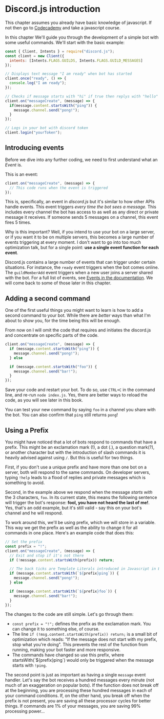 # Discord.js introduction
This chapter assumes you already have basic knowledge of javascript. If not then go to [Codecademy](https://www.codecademy.com/learn/introduction-to-javascript) and take a javascript course.

In this chapter We'll guide you through the development of a simple bot with some useful commands. We'll start with the basic example:
```js
const { Client, Intents } = require("discord.js");
const client = new Client({
  intents: [Intents.FLAGS.GUILDS, Intents.FLAGS.GUILD_MESSAGES]
});

// Displays text message "I am ready" when bot has started
client.once("ready", () => {
  console.log("I am ready");
});

// Checks if message starts with "hi" if true then replys with "hello"
client.on("messageCreate", (message) => {
  if(message.content.startsWith("ping")) {
    message.channel.send("pong!");
  }
});

// Logs in your bot with discord token
client.login("yourToken");
```

## Introducing events
Before we dive into any further coding, we need to first understand what an *Event* is.

This is an event:
```js
client.on("messageCreate", (message) => {
  // This code runs when the event is triggered
});
```

This is, specifically, an event in *discord.js* but it's similar to how other APIs handle events. This event triggers *every time the bot sees a message.* This includes every channel the bot has access to as well as any direct or private message it receives. If someone sends 5 messages on a channel, this event fires 5 times.

Why is this important? Well, if you intend to use your bot on a large server, or if you want it to be on multiple servers, this becomes a large number of events triggering at every moment. I don't want to go into too much optimization talk, but for a single point: **use a single event function for each event**.

Discord.js contains a large number of events that can trigger under certain situations. For instance, the `ready` event triggers when the bot comes online. The `guildMemberAdd` event triggers when a new user joins a server shared with the bot. For a full list of events, see [Events in the documentation](https://discord.js.org/#/docs/main/stable/class/Client?scrollTo=e-applicationCommandCreate). We will come back to some of those later in this chapter.

## Adding a second command
One of the first useful things you might want to learn is how to add a second command to your bot. While there are *better* ways than what I'm about to show you, for the time being this will be enough.

From now on I will omit the code that requires and initiates the discord.js and concentrate on specific parts of the code.

```js
client.on("messageCreate", (message) => {
  if (message.content.startsWith("ping")) {
    message.channel.send("pong!");
  } else

  if (message.content.startsWith("foo")) {
    message.channel.send("bar!");
  }
});
```

Save your code and restart your bot. To do so, use `CTRL+C` in the command line, and re-run `node index.js`. Yes, there are better ways to reload the code, as you will see later in this book.

You can test your new command by saying `foo` in a channel you share with the bot. You can also confirm that `ping` still returns `pong`!

## Using a Prefix
You might have noticed that a lot of bots respond to commands that have a prefix. This might be an exclamation mark (!), a dot (.), a question mark(?), or another character but with the introduction of slash commands it is heavily advised against using `/`. But this is useful for two things.

First, if you don't use a unique prefix and have more than one bot on a server, both will respond to the same commands. On developer servers, typing `!help` leads to a flood of replies and private messages which is something to avoid.

Second, in the example above we respond when the message *starts with* the 3 characters, `foo`. In its current state, this means the following sentence will trigger the bot's response: **fool, you have not heard the last of me!**. Yes, that's an odd example, but it's still valid - say this on your bot's channel and he will respond.

To work around this, we'll be using prefix, which we will store in a variable. This way we get the prefix as well as the ability to change it for all commands in one place. Here's an example code that does this:

```js
// Set the prefix
const prefix = "!";
client.on("messageCreate", (message) => {
  // Exit and stop if it's not there
  if (!message.content.startsWith(prefix)) return;

  // The back ticks are Template Literals introduced in Javascript in ES6 or ES2015, as an replacement for String Concatenation Read them up here https://developer.mozilla.org/en-US/docs/Web/JavaScript/Reference/Template_literals
  if (message.content.startsWith(`${prefix}ping`)) {
    message.channel.send("pong!");
  } else

  if (message.content.startsWith(`${prefix}foo`)) {
    message.channel.send("bar!");
  }
});
```

The changes to the code are still simple. Let's go through them:
- `const prefix = "!";` defines the prefix as the exclamation mark. You can change it to something else, of course.
- The line `if (!msg.content.startsWith(prefix)) return;` is a small bit of optimization which reads: "If the message does not start with my prefix, stop what you're doing". This prevents the rest of the function from running, making your bot faster and more responsive.
- The commands have changed so use this prefix, where startsWith(\`\${prefix}ping\`\) would only be triggered when the message starts with `!ping`.

The second point is just as important as having a single `message` event handler. Let's say the bot receives a hundred messages every minute (not much of an exaggeration on popular bots). If the function does not break off at the beginning, you are processing these hundred messages in each of your command conditions. If, on the other hand, you break off when the prefix is not present, you are saving all these processor cycles for better things. If commands are 1% of your messages, you are saving 99% processing power...